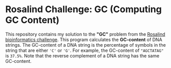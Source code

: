 # Rosalind Challenge: GC (Computing GC Content)
This repository contains my solution to the **"GC"** problem from the [Rosalind bioinformatics challenge](https://rosalind.info/problems/gc/).
This program calculates the **GC-content** of DNA strings. The GC-content of a DNA string is the percentage of symbols in the string that are either `'C'` or `'G'`. For example, the GC-content of `"AGCTATAG"` is `37.5%`. Note that the reverse complement of a DNA string has the same GC-content.